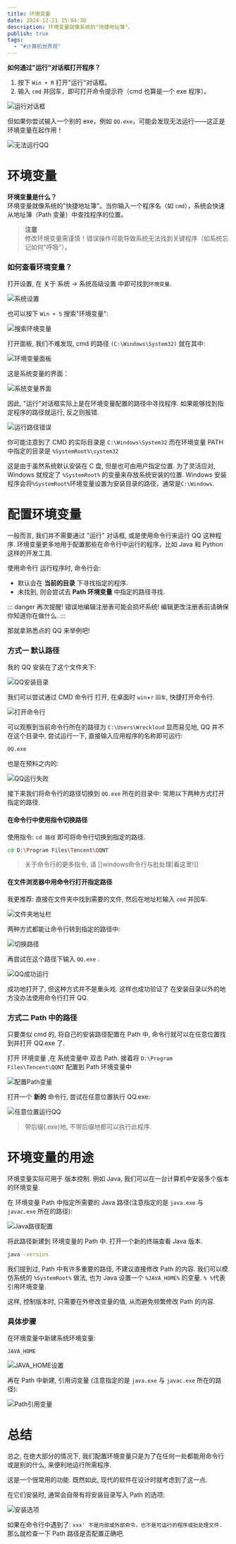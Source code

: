 ```yaml
---
title: 环境变量
date: 2024-12-21 15:04:30
description: 环境变量就像系统的"快捷地址簿"。
publish: true
tags:
  - "#计算机世界观"
---
```


**如何通过"运行"对话框打开程序？**

1. 按下 `Win + R` 打开"运行"对话框。
2. 输入 `cmd` 并回车，即可打开命令提示符（cmd 也算是一个 exe 程序）。

![运行对话框](../public/images/文章资源/环境变量/file-20250611225107282.jpg)

但如果你尝试输入一个别的 exe，例如 `QQ.exe`，可能会发现无法运行——这正是环境变量在起作用！

![无法运行QQ](../public/images/文章资源/环境变量/file-20250611225112566.jpg)

# 环境变量

**环境变量是什么？**  
环境变量就像系统的"快捷地址簿"。当你输入一个程序名（如 `cmd`），系统会快速从地址簿（Path 变量）中查找程序的位置。

>  **注意**  
> 修改环境变量需谨慎！错误操作可能导致系统无法找到关键程序（如系统忘记如何"呼吸"）。

### 如何查看环境变量？

打开设置, 在 关于 系统 -> 系统高级设置 中即可找到`环境变量`.

![系统设置](../public/images/文章资源/环境变量/file-20250611225123086.jpg)

也可以按下 `Win + S` 搜索"环境变量":

![搜索环境变量](../public/images/文章资源/环境变量/file-20250611225127476.jpg)

打开面板, 我们不难发现, cmd 的路径 `(C:\Windows\System32)` 就在其中:

![环境变量面板](../public/images/文章资源/环境变量/file-20250611225132939.jpg)

这是系统变量的界面：

![系统变量界面](../public/images/文章资源/环境变量/file-20250611225144095.jpg)

因此, "运行"对话框实际上是在环境变量配置的路径中寻找程序.
如果能够找到指定程序的路径就运行,
反之则报错.

![运行路径错误](../public/images/文章资源/环境变量/file-20250611225153524.jpg)

你可能注意到了 CMD 的实际目录是 `C:\Windows\System32`
而在环境变量 PATH 中指定的目录是 `%SystemRoot%\system32`

这是由于虽然系统默认安装在 C 盘, 但是也可由用户指定位置.
为了灵活应对, Windows 就规定了 `%SystemRoot%` 的变量来存放系统安装的位置.
Windows 安装程序会将`%SystemRoot%`环境变量设置为安装目录的路径，通常是`C:\Windows`.

# 配置环境变量

一般而言, 我们并不需要通过 "运行" 对话框, 或是使用命令行来运行 QQ 这种程序.
环境变量更多地用于配置那些在命令行中运行的程序，比如 Java 和 Python 这样的开发工具.

使用命令行 运行程序时, 命令行会:

- 默认会在 **当前的目录** 下寻找指定的程序.
- 未找到, 则会尝试去 **Path 环境变量** 中指定的路径寻找.

::: danger 再次提醒!
错误地编辑注册表可能会损坏系统!
编辑更改注册表前请确保你知道你在做什么.
:::

那就拿熟悉点的 QQ 来举例吧!

### 方式一 默认路径

我的 QQ 安装在了这个文件夹下:

![QQ安装目录](../public/images/文章资源/环境变量/file-20250611225203271.jpg)

我们可以尝试通过 CMD 命令行 打开, 在桌面时 `win`+`r` `回车`, 快捷打开命令行.

![打开命令行](../public/images/文章资源/环境变量/file-20250611225208537.jpg)

可以观察到当前命令行所在的路径为 `C:\Users\Wreckloud`
显而易见地, QQ 并不在这个目录中, 尝试运行一下, 直接输入应用程序的名称即可运行:

```bash
QQ.exe
```

也是在预料之内的:

![QQ运行失败](../public/images/文章资源/环境变量/file-20250611225214913.jpg)

接下来我们将命令行的路径切换到 `QQ.exe` 所在的目录中:
常用以下两种方式打开指定的路径.

#### 在命令行中使用指令切换路径

使用指令: `cd 路径` 即可将命令行切换到指定的路径.

```bash
cd D:\Program Files\Tencent\QQNT
```

> 关于命令行的更多指令, 请 [[windows命令行与批处理|看这里!]]

#### 在文件浏览器中用命令行打开指定路径

我更推荐:
直接在文件夹中找到需要的文件, 然后在地址栏输入 `cmd` 并回车.

![文件夹地址栏](../public/images/文章资源/环境变量/file-20250611225222850.jpg)

两种方式都能让命令行转到指定的路径中:

![切换路径](../public/images/文章资源/环境变量/file-20250611225227400.jpg)

再尝试在这个路径下输入 `QQ.exe` .

![QQ成功运行](../public/images/文章资源/环境变量/file-20250611225231600.jpg)

成功地打开了, 但这种方式并不是重头戏.
这样也成功验证了 在安装目录以外的地方没办法使用命令行打开 QQ.

### 方式二 Path 中的路径

只要类似 cmd 的, 将自己的安装路径配置在 Path 中, 命令行就可以在任意位置找到并打开 QQ.exe 了.

打开 环境变量 ,在 系统变量中 双击 Path.
接着将 `D:\Program Files\Tencent\QQNT` 配置到 Path 环境变量中

![配置Path变量](../public/images/文章资源/环境变量/file-20250611225240445.jpg)

打开一个 **新的** 命令行, 尝试在任意位置执行 QQ.exe:

![任意位置运行QQ](../public/images/文章资源/环境变量/file-20250611225244869.jpg)

> 带后缀(.exe)地, 不带后缀地都可以执行此程序.

# 环境变量的用途

环境变量实际可用于 版本控制.
例如 Java, 我们可以在一台计算机中安装多个版本的环境变量.

在 环境变量 Path 中指定所需要的 Java 路径(注意指定的是 `java.exe` 与 `javac.exe` 所在的路径):

![Java路径配置](../public/images/文章资源/环境变量/file-20250611225251189.jpg)

将此路径新建到 环境变量的 Path 中.
打开一个新的终端查看 Java 版本.

```bash
java -version
```

我们提到过, Path 中有许多重要的路径, 不建议直接修改 Path 的内容.
我们可以模仿系统的 `%SystemRoot%` 做法, 也为 Java 设置一个 `%JAVA_HOME%` 的变量.
`% %`代表引用环境变量.

这样, 控制版本时, 只需要在外修改变量的值, 从而避免频繁修改 Path 的内容.

### 具体步骤

在环境变量中新建系统环境变量:

```text
JAVA_HOME
```

![JAVA_HOME设置](../public/images/文章资源/环境变量/file-20250611225259820.jpg)

再在 Path 中新建, 引用词变量 (注意指定的是 `java.exe` 与 `javac.exe` 所在的路径):

![Path引用变量](../public/images/文章资源/环境变量/file-20250611225305721.jpg)

# 总结

总之, 在绝大部分的情况下, 我们配置环境变量只是为了在任何一处都能用命令行或是别的什么, 来便利地运行所需程序.

这是一个很常用的功能.
既然如此, 现代的软件在设计时就考虑到了这一点.

在它们安装时, 通常会自带有将安装目录写入 Path 的选项:

![安装选项](../public/images/文章资源/环境变量/file-20250611225312015.jpg)

如果在命令行中遇到了:
`xxx' 不是内部或外部命令，也不是可运行的程序或批处理文件.`
那么就检查一下 Path 路径是否配置正确吧.
